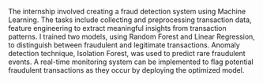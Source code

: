 The internship involved creating a fraud detection system using Machine Learning. The tasks include collecting and preprocessing transaction data, feature engineering to extract meaningful insights from transaction patterns. I trained two models, using Random Forest and Linear Regression, to distinguish between fraudulent and legitimate transactions. Anomaly detection technique, Isolation Forest, was used to predict rare fraudulent events. A real-time monitoring system can be implemented to flag potential fraudulent transactions as they occur by deploying the optimized model.
